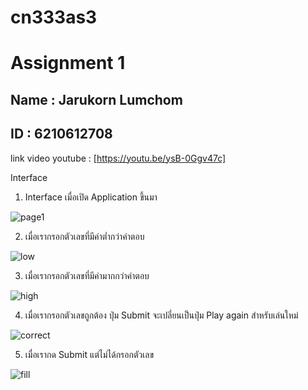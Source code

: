 # cn333as3
# Assignment 1

## Name : Jarukorn Lumchom
## ID : 6210612708

link video youtube : [https://youtu.be/ysB-0Ggv47c]


Interface

1. Interface เมื่อเปิด Application ขึ้นมา

![page1](https://user-images.githubusercontent.com/60337681/158845278-b333530e-2628-41ab-820f-2c921c5ef45f.png)


2. เมื่อเรากรอกตัวเลขที่มีค่าต่ำกว่าคำตอบ

![low](https://user-images.githubusercontent.com/60337681/158845414-e3e56d59-8d7f-42d7-9acb-794e755ca4d5.png)


3. เมื่อเรากรอกตัวเลขที่มีค่ามากกว่าคำตอบ

![high](https://user-images.githubusercontent.com/60337681/158845709-f4c18f31-460a-4dfe-964b-4f5f115eee53.png)

4. เมื่อเรากรอกตัวเลขถูกต้อง ปุ่ม Submit จะเปลี่ยนเป็นปุ่ม Play again สำหรับเล่นใหม่

![correct](https://user-images.githubusercontent.com/60337681/158845882-c2bded97-0bc9-41bb-8eec-3538b6d76286.png)

5. เมื่อเรากด Submit แต่ไม่ได้กรอกตัวเลข

![fill](https://user-images.githubusercontent.com/60337681/158846545-526e65b0-5dc1-41b6-8997-9dc5cf16299e.png)
